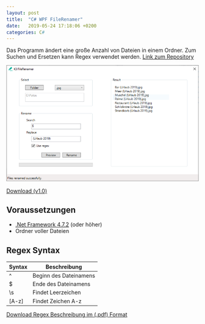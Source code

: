```yaml
---
layout: post
title:  "C# WPF FileRenamer"
date:   2019-05-24 17:18:06 +0200
categories: C#
---
```

Das Programm ändert eine große Anzahl von Dateien in einem Ordner. Zum Suchen und Ersetzen kann Regex verwendet werden. [Link zum Repository](https://github.com/k3yro/Tools/tree/master/FileRenamer "FileRenamer Repo")

![Alt text](https://raw.githubusercontent.com/k3yro/Tools/master/FileRenamer/Screenshot.PNG "Screenshot")

[Download (v1.0)](https://github.com/k3yro/Tools/releases/download/v1.0/Setup.exe "Download")
## Voraussetzungen
- [.Net Framework 4.7.2](https://dotnet.microsoft.com/download/dotnet-framework/net472 "Microsofts's Homepage") (oder höher)
- Ordner voller Dateien
## Regex Syntax
| Syntax | Beschreibung |
|-------|--------|
| ^ | Beginn des Dateinamens |
| $ | Ende des Dateinamens |
| \s | Findet Leerzeichen |
| [A-z] | Findet Zeichen A-z |

[Download Regex Beschreibung im (.pdf) Format](https://download.microsoft.com/download/D/2/4/D240EBF6-A9BA-4E4F-A63F-AEB6DA0B921C/Regular%20expressions%20quick%20reference.pdf "Microsofts's Homepage")
